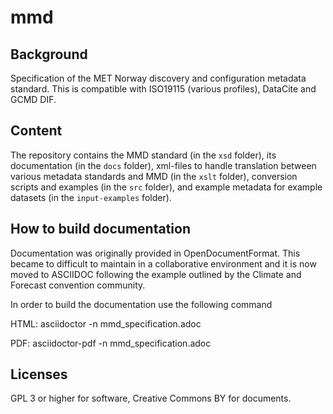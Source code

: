 # mmd

## Background
Specification of the MET Norway discovery and configuration metadata
standard. This is compatible with ISO19115 (various profiles), DataCite
and GCMD DIF. 

## Content

The repository contains the MMD standard (in the `xsd` folder), its
documentation (in the `docs` folder), xml-files to handle translation
between various metadata standards and MMD (in the `xslt` folder),
conversion scripts and examples (in the `src` folder), and example
metadata for example datasets (in the `input-examples` folder).

## How to build documentation
Documentation was originally provided in OpenDocumentFormat. This became
to difficult to maintain in a collaborative environment and it is now
moved to ASCIIDOC following the example outlined by the Climate and
Forecast convention community.

In order to build the documentation use the following command

HTML:
    asciidoctor -n mmd_specification.adoc

PDF:
    asciidoctor-pdf -n mmd_specification.adoc
    
## Licenses
GPL 3 or higher for software, Creative Commons BY for documents.

